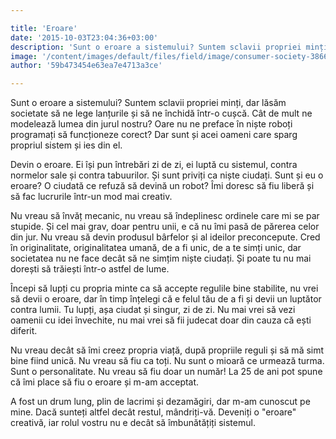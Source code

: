 ```yaml
---

title: 'Eroare'
date: '2015-10-03T23:04:36+03:00'
description: 'Sunt o eroare a sistemului? Suntem sclavii propriei minți, dar lăsăm societatesă ne lege lanțurile și să ne închidă într-o cușcă. Cât de mult ne modeleazălumea din jurul nostru? Oare nu ne preface în '
image: '/content/images/default/files/field/image/consumer-society-386661_640%20%281%29.jpg'
author: '59b473454e63ea7e4713a3ce'

---
```

<div class="kg-card-markdown"><p>Sunt o eroare a sistemului? Suntem sclavii propriei minți, dar lăsăm societate să ne lege lanțurile și să ne închidă într-o cușcă. Cât de mult ne modelează lumea din jurul nostru? Oare nu ne preface în niște roboți programați să funcționeze corect? Dar sunt și acei oameni care sparg propriul sistem și ies din el.</p>
<p>Devin o eroare. Ei își pun întrebări zi de zi, ei luptă cu sistemul, contra normelor sale și contra tabuurilor. Și sunt priviți ca niște ciudați. Sunt și eu o eroare? O ciudată ce refuză să devină un robot? Îmi doresc să fiu liberă și să fac lucrurile într-un mod mai creativ.</p>
<p>Nu vreau să învăț mecanic, nu vreau să îndeplinesc ordinele care mi se par stupide. Și cel mai grav, doar pentru unii, e că nu îmi pasă de părerea celor din jur. Nu vreau să devin produsul bârfelor și al ideilor preconcepute. Cred în originalitate, originalitatea umană, de a fi unic, de a te simți unic, dar societatea nu ne face decât să ne simțim niște ciudați. Și poate tu nu mai dorești să trăiești într-o astfel de lume.</p>
<p>Începi să lupți cu propria minte ca să accepte regulile bine stabilite, nu vrei să devii o eroare, dar în timp înțelegi că e felul tău de a fi și devii un luptător contra lumii. Tu lupți, așa ciudat și singur, zi de zi. Nu mai vrei să vezi oamenii cu idei învechite, nu mai vrei să fii judecat doar din cauza că ești diferit.</p>
<p>Nu vreau decât să îmi creez propria viață, după propriile reguli și să mă simt bine fiind unică. Nu vreau să fiu ca toți. Nu sunt o mioară ce urmează turma. Sunt o personalitate. Nu vreau să fiu doar un număr! La 25 de ani pot spune că îmi place să fiu o eroare și m-am acceptat.</p>
<p>A fost un drum lung, plin de lacrimi și dezamăgiri, dar m-am cunoscut pe mine. Dacă sunteți altfel decât restul, mândriți-vă. Deveniți o "eroare" creativă, iar rolul vostru nu e decât să îmbunătățiți sistemul.</p>
</div>
